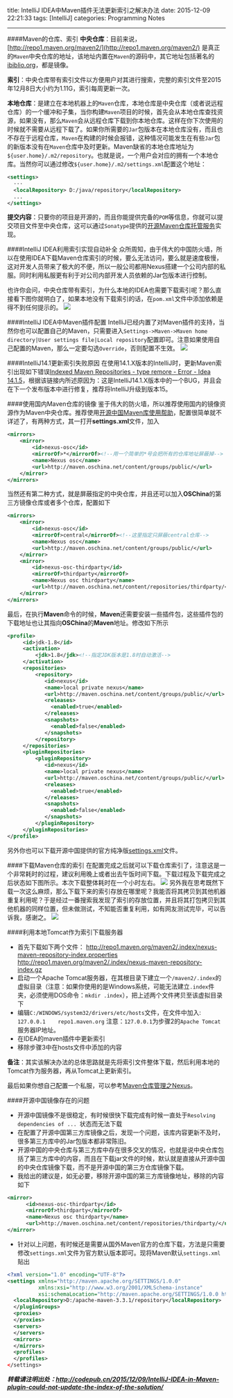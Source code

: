 title: IntelliJ IDEA中Maven插件无法更新索引之解决办法
date: 2015-12-09 22:21:33
tags: [IntelliJ]
categories: Programming Notes

---

####Maven的仓库、索引
**中央仓库**：目前来说，[http://repo1.maven.org/maven2/](http://repo1.maven.org/maven2/) 是真正的`Maven`中央仓库的地址，该地址内置在`Maven`的源码中，其它地址包括著名的[ibiblio.org](http://mirrors.ibiblio.org/pub/mirrors/maven2/)，都是镜像。

**索引**：中央仓库带有索引文件以方便用户对其进行搜索，完整的索引文件至2015年12月8日大小约为1.11G，索引每周更新一次。

**本地仓库**：是建立在本地机器上的`Maven`仓库，本地仓库是中央仓库（或者说远程仓库）的一个缓冲和子集，当你构建`Maven`项目的时候，首先会从本地仓库查找资源，如果没有，那么`Maven`会从远程仓库下载到你本地仓库。这样在你下次使用的时候就不需要从远程下载了。如果你所需要的`Jar`包版本在本地仓库没有，而且也不存在于远程仓库，`Maven`在构建的时候会报错，这种情况可能发生在有些`Jar`包的新版本没有在`Maven`仓库中及时更新。Maven缺省的本地仓库地址为`${user.home}/.m2/repository`。也就是说，一个用户会对应的拥有一个本地仓库。当然你可以通过修改`${user.home}/.m2/settings.xml`配置这个地址：
```xml
<settings>
  ···
  <localRepository> D:/java/repository</localRepository>
  ...
</settings>
```
**提交内容**：只要你的项目是开源的，而且你能提供完备的`POM`等信息，你就可以提交项目文件至中央仓库，这可以通过`Sonatype`提供的[开源Maven仓库托管服务](https://docs.sonatype.org/display/Repository/Sonatype+OSS+Maven+Repository+Usage+Guide)实现。

####IntelliJ IDEA利用索引实现自动补全
众所周知，由于伟大的中国防火墙，所以在使用IDEA下载Maven仓库索引的时候，要么无法访问，要么就是速度极慢，这对开发人员带来了极大的不便，所以一般公司都用Nexus搭建一个公司内部的私服。同时利用私服更有利于对公司内部开发人员依赖的Jar包版本进行控制。

也许你会问，中央仓库带有索引，为什么本地的IDEA也需要下载索引呢？那么直接看下图你就明白了，如果本地没有下载索引的话，在`pom.xml`文件中添加依赖是得不到任何提示的。
![](http://7xig3q.com1.z0.glb.clouddn.com/maven_after_update_maven_index_add_dependence%20.gif)

####IntelliJ IDEA中Maven插件配置
IntelliJ已经内置了对Maven插件的支持，当然你也可以配置自己的Maven，只需要进入`Settings->Maven->Maven home directory|User settings file|Local repository`配置即可。注意如果使用自己配置的Maven，那么一定要勾选`Override`，否则配置不生效。
![](http://7xig3q.com1.z0.glb.clouddn.com/IntelliJ_plugin_maven_config.png)

####IntelliJ14.1更新索引失败原因
在使用14.1.X版本的IntelliJ时，更新Maven索引出现如下错误[Indexed Maven Repositories - type remore - Error - Idea 14.1.5](https://devnet.jetbrains.com/message/5560886;jsessionid=565FE35134A3F90A560B993435EAC7EF#5560886)，根据该链接内所述原因为：这是IntelliJ14.1.X版本中的一个BUG，并且会在下一个发布版本中进行修复，推荐将IntelliJ升级到版本15。

####使用国内Maven仓库的镜像
鉴于伟大的防火墙，所以推荐使用国内的镜像资源作为Maven中央仓库。推荐使用[开源中国Maven库使用帮助](http://maven.oschina.net/help.html)，配置很简单就不详述了，有两种方式，其一打开**settings.xml**文件，加入
```xml
<mirrors>
    <mirror>
        <id>nexus-osc</id>
        <mirrorOf>*</mirrorOf><!--用一个简单的*号会把所有的仓库地址屏蔽掉-->
        <name>Nexus osc</name>
        <url>http://maven.oschina.net/content/groups/public/</url>
    </mirror>
</mirrors>
```
当然还有第二种方式，就是屏蔽指定的中央仓库，并且还可以加入**OSChina**的第三方镜像仓库或者多个仓库，配置如下
```xml
<mirrors>
    <mirror>
        <id>nexus-osc</id>
        <mirrorOf>central</mirrorOf><!--这里指定只屏蔽central仓库-->
        <name>Nexus osc</name>
        <url>http://maven.oschina.net/content/groups/public/</url>
    </mirror>
    <mirror>
        <id>nexus-osc-thirdparty</id>
        <mirrorOf>thirdparty</mirrorOf>
        <name>Nexus osc thirdparty</name>
        <url>http://maven.oschina.net/content/repositories/thirdparty/</url>
    </mirror>
</mirrors>
```
最后，在执行**Maven**命令的时候，**Maven**还需要安装一些插件包，这些插件包的下载地址也让其指向**OSChina**的**Maven**地址。修改如下所示
```xml
<profile>
     <id>jdk-1.8</id>
     <activation>
         <jdk>1.8</jdk><!--指定JDK版本是1.8时自动激活-->
     </activation>
     <repositories>
         <repository>
            <id>nexus</id>
            <name>local private nexus</name>
            <url>http://maven.oschina.net/content/groups/public/</url>
            <releases>
              <enabled>true</enabled>
            </releases>
            <snapshots>
              <enabled>false</enabled>
            </snapshots>
         </repository>
     </repositories>
     <pluginRepositories>
         <pluginRepository>
            <id>nexus</id>
            <name>local private nexus</name>
            <url>http://maven.oschina.net/content/groups/public/</url>
            <releases>
              <enabled>true</enabled>
            </releases>
            <snapshots>
              <enabled>false</enabled>
            </snapshots>
         </pluginRepository>
     </pluginRepositories>
</profile>
```
另外你也可以下载开源中国提供的官方纯净版[settings.xml](http://maven.oschina.net/static/xml/settings.xml)文件。

####下载Maven仓库的索引
在配置完成之后就可以下载仓库索引了，注意这是一个非常耗时的过程，建议利用晚上或者出去午饭时间下载。下载过程及下载完成之后状态如下图所示。本次下载整体耗时在一个小时左右。
![](http://7xig3q.com1.z0.glb.clouddn.com/IntelliJ_maven_download_local_index.png)
另外我在思考既然下载一次这么麻烦，那么下载下来的索引存放在哪里呢？我能否将其拷贝到其他机器重复利用呢？于是经过一番搜索我发现了索引的存放位置，并且将其打包拷贝到其他机器的同样位置，但未做测试，不知能否重复利用，如有网友测试完毕，可以告诉我，感谢之。
![](http://7xig3q.com1.z0.glb.clouddn.com/IntelliJ_maven_index_location_detailed.png)

####利用本地Tomcat作为索引下载服务器
- 首先下载如下两个文件：
http://repo1.maven.org/maven2/.index/nexus-maven-repository-index.properties
http://repo1.maven.org/maven2/.index/nexus-maven-repository-index.gz
- 启动一个Apache Tomcat服务器，在其根目录下建立一个`/maven2/.index`的虚拟目录（注意：如果你使用的是Windows系统，可能无法建立`.index`件夹，必须使用DOS命令：`mkdir .index`），把上述两个文件拷贝至该虚拟目录下
- 编辑`C:/WINDOWS/system32/drivers/etc/hosts`文件，在文件中加入:
`127.0.0.1    repo1.maven.org`
注意：`127.0.0.1`为步骤2的`Apache Tomcat`服务器IP地址。
- 在IDEA的maven插件中更新索引
- 移除步骤3中在hosts文件中添加的内容

**备注**：其实该解决办法的总体思路就是先将索引文件整体下载，然后利用本地的Tomcat作为服务器，再从Tomcat上更新索引。

最后如果你想自己配置一个私服，可以参考[Maven仓库管理之Nexus](http://my.oschina.net/aiguozhe/blog/101537?fromerr=kOXkYkdf)。

####开源中国镜像存在的问题
- 开源中国镜像不是很稳定，有时候很快下载完成有时候一直处于`Resolving dependencies of ... `状态而无法下载
- 在配置了开源中国第三方库镜像之后，发现一个问题，该库内容更新不及时，很多第三方库中的Jar包版本都非常陈旧。
- 开源中国的中央仓库与第三方库中存在很多交叉的情况，也就是说中央仓库包括了第三方库中的内容，而且在下载jar文件的时候，默认就是直接从开源中国的中央仓库镜像下载，而不是开源中国的第三方仓库镜像下载。
- 我给出的建议是，如无必要，移除开源中国的第三方库镜像地址，移除的内容如下
```xml
<mirror>
      <id>nexus-osc-thirdparty</id>
      <mirrorOf>thirdparty</mirrorOf>
      <name>Nexus osc thirdparty</name>
      <url>http://maven.oschina.net/content/repositories/thirdparty/</url>
</mirror>
```
- 针对以上问题，有时候还是需要从国外Maven官方的仓库下载，方法是只需要修改`settings.xml`文件为官方默认版本即可。现将Maven默认`settings.xml`贴出
```xml
<?xml version="1.0" encoding="UTF-8"?>
<settings xmlns="http://maven.apache.org/SETTINGS/1.0.0"
          xmlns:xsi="http://www.w3.org/2001/XMLSchema-instance"
          xsi:schemaLocation="http://maven.apache.org/SETTINGS/1.0.0 http://maven.apache.org/xsd/settings-1.0.0.xsd">
  <localRepository>D:/apache-maven-3.3.1/repository</localRepository>
  </pluginGroups>
  <proxies>
  </proxies>
  <servers>
  </servers>
  <mirrors>
  </mirrors>
  <profiles>
  </profiles>
</settings>
```

***转载请注明出处：http://codepub.cn/2015/12/09/IntelliJ-IDEA-in-Maven-plugin-could-not-update-the-index-of-the-solution/***